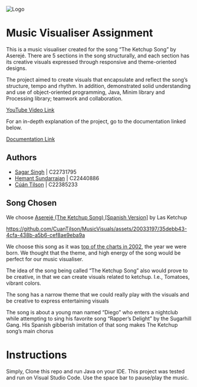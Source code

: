 ![Logo](https://i.scdn.co/image/ab67616d0000b2737cbbd0328713a05ea51d3eaf)

# Music Visualiser Assignment

This is a music visualiser created for the song “The Ketchup Song” by Aserejé. There are 5 sections in the song structurally, and each section has its creative visuals expressed through responsive and theme-oriented designs.  

The project aimed to create visuals that encapsulate and reflect the song’s structure, tempo and rhythm. In addition, demonstrated solid understanding and use of object-oriented programming, Java, Minim library and Processing library; teamwork and collaboration.  

[YouTube Video Link](https://www.youtube.com/watch?v=L3T1boiDQXU)

For an in-depth explanation of the project, go to the documentation linked below.
<!--- [Documentation Link](https://tudublin-my.sharepoint.com/:w:/g/personal/c22731795_mytudublin_ie/EdwaNYgvJyRIhURhicY35C8BIxX8P5N1tUtQZr1AFkpqDg?e=nKQ7ez) --->
[Documentation Link](https://tudublin-my.sharepoint.com/:b:/g/personal/c22385233_mytudublin_ie/EeGp1mhyhXdFo78heUYfazwB7G-WBUxcV35IU8TG_fHkTQ?e=LFZJf0)


## Authors

- [Sagar Singh](https://github.com/SagarSingh-portfolio)  | C22731795
- [Hemant Sundarrajan](https://github.com/HemantSun)      | C22440886
- [Cúán Tilson](https://github.com/CuanTilson)            | C22385233

## Song Chosen

We choose [Aserejé (The Ketchup Song) [Spanish Version]](https://www.youtube.com/watch?v=arZZw8NyPq8) by Las Ketchup

https://github.com/CuanTilson/MusicVisuals/assets/20033197/35debb43-4cfa-438b-a5b6-cef8ae9eba9a
<!--- [![YouTube](https://img.youtube.com/vi/arZZw8NyPq8/0.jpg)](https://www.youtube.com/watch?v=arZZw8NyPq8) --->

We choose this song as it was [top of the charts in 2002](https://top40-charts.com/chart.php?cid=31&date=2002-11-23), the year we were born.
We thought that the theme, and high energy of the song would be perfect for our music visualiser.

The idea of the song being called “The Ketchup Song” also would prove to be creative, in that we can create visuals related to ketchup. I.e., Tomatoes, vibrant colors.

The song has a narrow theme that we could really play with the visuals and be creative to express entertaining visuals

The song is about a young man named “Diego” who enters a nightclub while attempting to sing his favorite song “Rapper’s Delight” by the Sugarhill Gang. His Spanish gibberish imitation of that song makes The Ketchup song’s main chorus

# Instructions
Simply, Clone this repo and run Java on your IDE. This project was tested and run on Visual Studio Code. Use the space bar to pause/play the music.
